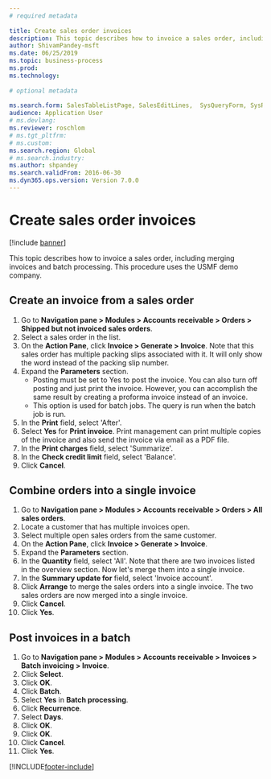 ```yaml
--- 
# required metadata 
 
title: Create sales order invoices
description: This topic describes how to invoice a sales order, including merging invoices and batch processing. 
author: ShivamPandey-msft
ms.date: 06/25/2019
ms.topic: business-process 
ms.prod:  
ms.technology:  
 
# optional metadata 
 
ms.search.form: SalesTableListPage, SalesEditLines,  SysQueryForm, SysRecurrence   
audience: Application User 
# ms.devlang:  
ms.reviewer: roschlom
# ms.tgt_pltfrm:  
# ms.custom:  
ms.search.region: Global
# ms.search.industry: 
ms.author: shpandey
ms.search.validFrom: 2016-06-30 
ms.dyn365.ops.version: Version 7.0.0 
---
```

# Create sales order invoices

[!include [banner](../../includes/banner.md)]

This topic describes how to invoice a sales order, including merging invoices and batch processing. This procedure uses the USMF demo company.


## Create an invoice from a sales order
1. Go to **Navigation pane > Modules > Accounts receivable > Orders > Shipped but not invoiced sales orders**.
2. Select a sales order in the list. 
3. On the **Action Pane**, click **Invoice > Generate > Invoice**. Note that this sales order has multiple packing slips associated with it. It will only show the word <multiple> instead of the packing slip number.  
4. Expand the **Parameters** section.
    - Posting must be set to Yes to post the invoice. You can also turn off posting and just print the invoice. However, you can accomplish the same result by creating a proforma invoice instead of an invoice.  
    - This option is used for batch jobs. The query is run when the batch job is run.
5. In the **Print** field, select 'After'.
6. Select **Yes** for **Print invoice**. Print management can print  multiple copies of the invoice and also send the invoice via email as a PDF file.  
7. In the **Print charges** field, select 'Summarize'.
8. In the **Check credit limit** field, select 'Balance'.
9. Click **Cancel**.

## Combine orders into a single invoice
1. Go to **Navigation pane > Modules > Accounts receivable > Orders > All sales orders**.
2. Locate a customer that has multiple invoices open.
3. Select multiple open sales orders from the same customer.
4. On the **Action Pane**, click **Invoice > Generate > Invoice**.
5. Expand the **Parameters** section.
6. In the **Quantity** field, select 'All'. Note that there are two invoices listed in the overview section. Now let's merge them into a single invoice.  
7. In the **Summary update for** field, select 'Invoice account'.
8. Click **Arrange** to merge the sales orders into a single invoice. The two sales orders are now merged into a single invoice.   
9. Click **Cancel**.
10. Click **Yes**.

## Post invoices in a batch
1. Go to **Navigation pane > Modules > Accounts receivable > Invoices > Batch invoicing > Invoice**.
2. Click **Select**.
3. Click **OK**.
4. Click **Batch**.
5. Select **Yes** in **Batch processing**.
6. Click **Recurrence**.
7. Select **Days**.
8. Click **OK**.
9. Click **OK**.
10. Click **Cancel**.
11. Click **Yes**.



[!INCLUDE[footer-include](../../../includes/footer-banner.md)]
